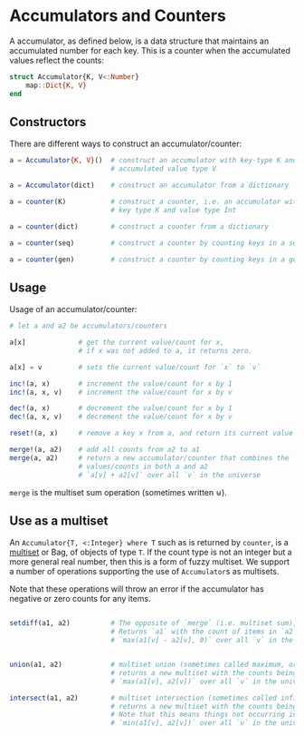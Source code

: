 # Accumulators and Counters

A accumulator, as defined below, is a data structure that maintains an
accumulated number for each key. This is a counter when the accumulated
values reflect the counts:

```julia
struct Accumulator{K, V<:Number}
    map::Dict{K, V}
end
```

## Constructors

There are different ways to construct an accumulator/counter:

```julia
a = Accumulator{K, V}()  # construct an accumulator with key-type K and
                         # accumulated value type V

a = Accumulator(dict)    # construct an accumulator from a dictionary

a = counter(K)           # construct a counter, i.e. an accumulator with
                         # key type K and value type Int

a = counter(dict)        # construct a counter from a dictionary

a = counter(seq)         # construct a counter by counting keys in a sequence

a = counter(gen)         # construct a counter by counting keys in a generator
```

## Usage
Usage of an accumulator/counter:

```julia
# let a and a2 be accumulators/counters

a[x]             # get the current value/count for x,
                 # if x was not added to a, it returns zero.

a[x] = v         # sets the current value/count for `x` to `v`

inc!(a, x)       # increment the value/count for x by 1
inc!(a, x, v)    # increment the value/count for x by v

dec!(a, x)       # decrement the value/count for x by 1
dec!(a, x, v)    # decrement the value/count for x by v

reset!(a, x)     # remove a key x from a, and return its current value

merge!(a, a2)    # add all counts from a2 to a1
merge(a, a2)     # return a new accumulator/counter that combines the
                 # values/counts in both a and a2
                 # `a[v] + a2[v]` over all `v` in the universe
```

`merge` is the multiset sum operation (sometimes written ⊎).

## Use as a multiset

An `Accumulator{T, <:Integer} where T` such as is returned by `counter`,
is a [multiset](https://en.wikipedia.org/wiki/Multiset) or Bag, of objects of type `T`.
If the count type is not an integer but a more general real number, then this is a form of fuzzy multiset.
We support a number of operations supporting the use of `Accumulator`s as multisets.


Note that these operations will throw an error if the accumulator has negative or zero counts for any items.

```julia

setdiff(a1, a2)          # The opposite of `merge` (i.e. multiset sum),
                         # Returns `a1` with the count of items in `a2` removed, down to a minimum of zero
                         # `max(a1[v] - a2[v], 0)` over all `v` in the universe


union(a1, a2)            # multiset union (sometimes called maximum, or lowest common multiple)
                         # returns a new multiset with the counts being the higher of those in `a1` or `a2`.
                         # `max(a1[v], a2[v])` over all `v` in the universe

intersect(a1, a2)        # multiset intersection (sometimes called infimum or greatest common divisor)
                         # returns a new multiset with the counts being the lowest of those in `a1` or `a2`.
                         # Note that this means things not occurring in both with be removed (count zero).
                         # `min(a1[v], a2[v])` over all `v` in the universe
```
